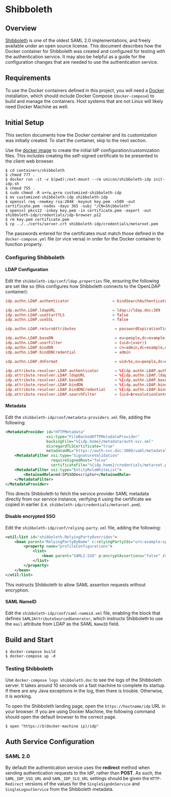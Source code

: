 # Shibboleth

## Overview

[Shibboleth](https://www.shibboleth.net) is one of the oldest SAML 2.0
implementations, and freely available under an open source license. This
document describes how the Docker container for Shibboleth was created and
configured for testing with the authentication service. It may also be helpful
as a guide for the configuration changes that are needed to use the
authentication service.

## Requirements

To use the Docker containers defined in this project, you will need a
[Docker](https://www.docker.com) installation, which should include Docker
Compose (`docker-compose`) to build and manage the containers. Host systems that
are not Linux will likely need Docker Machine as well.

## Initial Setup

This section documents how the Docker container and its customization was
initially created. To start the container, skip to the next section.

Use the [docker image](https://hub.docker.com/r/unicon/shibboleth-idp) to create
the initial IdP configuration/customization files. This includes creating the
self-signed certificate to be presented to the client web browser.

```shell
$ cd containers/shibboleth
$ chmod 777 .
$ docker run -it -v $(pwd):/ext-mount --rm unicon/shibboleth-idp init-idp.sh
$ chmod 755 .
$ sudo chmod -R u+rw,g+rw customized-shibboleth-idp
$ mv customized-shibboleth-idp shibboleth-idp
$ openssl req -newkey rsa:2048 -keyout key.pem -x509 -out certificate.pem -nodes -days 365 -subj "/CN=Shibboleth"
$ openssl pkcs12 -inkey key.pem -in certificate.pem -export -out shibboleth-idp/credentials/idp-browser.p12
$ rm key.pem certificate.pem
$ cp ../../certs/server.crt shibboleth-idp/credentials/metaroot.pem
```

The passwords entered for the certificates must match those defined in the
`docker-compose.yml` file (or vice versa) in order for the Docker container to
function properly.

### Configuring Shibboleth

#### LDAP Configuration

Edit the `shibboleth-idp/conf/ldap.properties` file, ensuring the following are
set like so (this configures how Shibboleth connects to the OpenLDAP container):

```conf
idp.authn.LDAP.authenticator                   = bindSearchAuthenticator

idp.authn.LDAP.ldapURL                         = ldap://ldap.doc:389
idp.authn.LDAP.useStartTLS                     = false
idp.authn.LDAP.useSSL                          = false

idp.authn.LDAP.returnAttributes                 = passwordExpirationTime,loginGraceRemaining

idp.authn.LDAP.baseDN                           = ou=people,dc=example,dc=org
idp.authn.LDAP.userFilter                       = (uid={user})
idp.authn.LDAP.bindDN                           = cn=admin,dc=example,dc=org
idp.authn.LDAP.bindDNCredential                 = admin

idp.authn.LDAP.dnFormat                         = uid=%s,ou=people,dc=example,dc=org

idp.attribute.resolver.LDAP.authenticator       = %{idp.authn.LDAP.authenticator}
idp.attribute.resolver.LDAP.ldapURL             = %{idp.authn.LDAP.ldapURL}
idp.attribute.resolver.LDAP.baseDN              = %{idp.authn.LDAP.baseDN:undefined}
idp.attribute.resolver.LDAP.bindDN              = %{idp.authn.LDAP.bindDN:undefined}
idp.attribute.resolver.LDAP.bindDNCredential    = %{idp.authn.LDAP.bindDNCredential:undefined}
idp.attribute.resolver.LDAP.searchFilter        = (uid=$resolutionContext.principal)
```

#### Metadata

Edit the `shibboleth-idp/conf/metadata-providers.xml` file, adding the following:

```xml
<MetadataProvider id="HTTPMetadata"
                  xsi:type="FileBackedHTTPMetadataProvider"
                  backingFile="%{idp.home}/metadata/auth-svc.xml"
                  disregardTLSCertificate="true"
                  metadataURL="https://auth-svc.doc:3000/saml/metadata">
    <MetadataFilter xsi:type="SignatureValidation"
                    requireSignedRoot="false"
                    certificateFile="%{idp.home}/credentials/metaroot.pem" />
    <MetadataFilter xsi:type="EntityRoleWhiteList">
        <RetainedRole>md:SPSSODescriptor</RetainedRole>
    </MetadataFilter>
</MetadataProvider>
```

This directs Shibboleth to fetch the service provider SAML metadata directly
from our service instance, verifying it using the certificate we copied in
earlier (i.e. `shibboleth-idp/credentials/metaroot.pem`).

#### Disable encrypted SSO

Edit the `shibboleth-idp/conf/relying-party.xml` file, adding the following:

```xml
<util:list id="shibboleth.RelyingPartyOverrides">
    <bean parent="RelyingPartyByName" c:relyingPartyIds="urn:example:sp">
        <property name="profileConfigurations">
            <list>
                <bean parent="SAML2.SSO" p:encryptAssertions="false" />
            </list>
        </property>
    </bean>
</util:list>
```

This instructs Shibboleth to allow SAML assertion requests without encryption.

#### SAML NameID

Edit the `shibboleth-idp/conf/saml-nameid.xml` file, enabling the block that
defines `SAML2AttributeSourcedGenerator`, which instructs Shibboleth to use the
`mail` attribute from LDAP as the SAML `NameID` field.

## Build and Start

```shell
$ docker-compose build
$ docker-compose up -d
```

### Testing Shibboleth

Use `docker-compose logs shibboleth.doc` to see the logs of the Shibboleth
server. It takes around 10 seconds on a fast machine to complete its startup. If
there are any Java exceptions in the log, then there is trouble. Otherwise, it
is working.

To open the Shibboleth landing page, open the `https://hostname/idp` URL in your
browser. If you are using Docker Machine, the following command should open the
default browser to the correct page.

```shell
$ open "https://$(docker-machine ip)/idp"
```

## Auth Service Configuration

### SAML 2.0

By default the authentication service uses the **redirect** method when sending
authentication requests to the IdP, rather than **POST**. As such, the
`SAML_IDP_SSO_URL` and `SAML_IDP_SLO_URL` settings should be given the
`HTTP-Redirect` versions of the values for the `SingleSignOnService` and
`SingleLogoutService` from the Shibboleth metadata.
